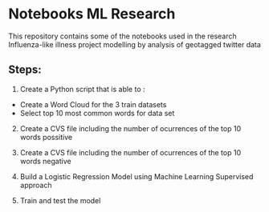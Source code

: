 # Notebooks ML Research
This repository contains some of the notebooks used in the research Influenza-like illness project modelling by analysis of geotagged twitter data

## Steps:

1. Create a Python script that is able to :

- Create a Word Cloud for the 3 train datasets
- Select top 10 most common words for data set

2. Create a CVS file including the number of ocurrences of the top 10 words
possitive

3. Create a CVS file including the number of ocurrences of the top 10 words negative

4. Build a Logistic Regression Model using Machine Learning Supervised approach

5. Train and test the model
